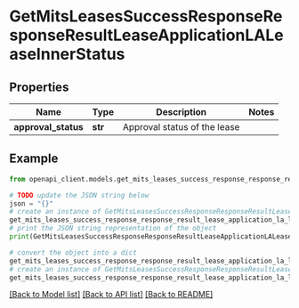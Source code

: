 # GetMitsLeasesSuccessResponseResponseResultLeaseApplicationLALeaseInnerStatus


## Properties

Name | Type | Description | Notes
------------ | ------------- | ------------- | -------------
**approval_status** | **str** | Approval status of the lease | 

## Example

```python
from openapi_client.models.get_mits_leases_success_response_response_result_lease_application_la_lease_inner_status import GetMitsLeasesSuccessResponseResponseResultLeaseApplicationLALeaseInnerStatus

# TODO update the JSON string below
json = "{}"
# create an instance of GetMitsLeasesSuccessResponseResponseResultLeaseApplicationLALeaseInnerStatus from a JSON string
get_mits_leases_success_response_response_result_lease_application_la_lease_inner_status_instance = GetMitsLeasesSuccessResponseResponseResultLeaseApplicationLALeaseInnerStatus.from_json(json)
# print the JSON string representation of the object
print(GetMitsLeasesSuccessResponseResponseResultLeaseApplicationLALeaseInnerStatus.to_json())

# convert the object into a dict
get_mits_leases_success_response_response_result_lease_application_la_lease_inner_status_dict = get_mits_leases_success_response_response_result_lease_application_la_lease_inner_status_instance.to_dict()
# create an instance of GetMitsLeasesSuccessResponseResponseResultLeaseApplicationLALeaseInnerStatus from a dict
get_mits_leases_success_response_response_result_lease_application_la_lease_inner_status_from_dict = GetMitsLeasesSuccessResponseResponseResultLeaseApplicationLALeaseInnerStatus.from_dict(get_mits_leases_success_response_response_result_lease_application_la_lease_inner_status_dict)
```
[[Back to Model list]](../README.md#documentation-for-models) [[Back to API list]](../README.md#documentation-for-api-endpoints) [[Back to README]](../README.md)


